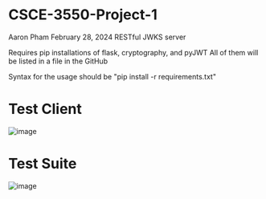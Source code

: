 # CSCE-3550-Project-1
 Aaron Pham
 February 28, 2024
 RESTful JWKS server

Requires pip installations of flask, cryptography, and pyJWT
All of them will be listed in a file in the GitHub

Syntax for the usage should be
"pip install -r requirements.txt"

# Test Client

![image](https://github.com/PhamAaron/CSCE-3550-Project2/assets/99000620/0d739801-3288-43b9-975c-8705a1605039)

# Test Suite

![image](https://github.com/PhamAaron/CSCE-3550-Project2/assets/99000620/62424142-141f-47c5-91c6-f9ae0eb19d31)
